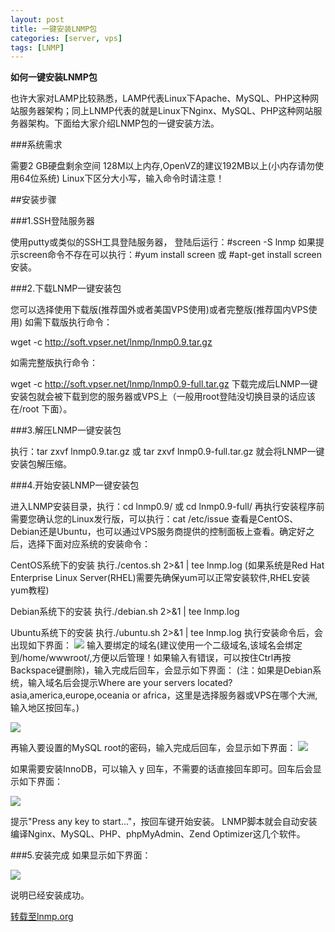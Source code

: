 ```yaml
---
layout: post
title: 一键安装LNMP包
categories: [server, vps]
tags: [LNMP]
---
```


**如何一键安装LNMP包**

也许大家对LAMP比较熟悉，LAMP代表Linux下Apache、MySQL、PHP这种网站服务器架构；同上LNMP代表的就是Linux下Nginx、MySQL、PHP这种网站服务器架构。下面给大家介绍LNMP包的一键安装方法。

###系统需求

需要2 GB硬盘剩余空间
128M以上内存,OpenVZ的建议192MB以上(小内存请勿使用64位系统)
Linux下区分大小写，输入命令时请注意！

##安装步骤

###1.SSH登陆服务器

使用putty或类似的SSH工具登陆服务器，
登陆后运行：#screen -S lnmp
如果提示screen命令不存在可以执行：#yum install screen 或 #apt-get install screen安装。

###2.下载LNMP一键安装包

您可以选择使用下载版(推荐国外或者美国VPS使用)或者完整版(推荐国内VPS使用)
如需下载版执行命令：

wget -c http://soft.vpser.net/lnmp/lnmp0.9.tar.gz

如需完整版执行命令：

wget -c http://soft.vpser.net/lnmp/lnmp0.9-full.tar.gz
下载完成后LNMP一键安装包就会被下载到您的服务器或VPS上（一般用root登陆没切换目录的话应该在/root 下面）。

###3.解压LNMP一键安装包

执行：tar zxvf lnmp0.9.tar.gz 或 tar zxvf lnmp0.9-full.tar.gz 就会将LNMP一键安装包解压缩。


###4.开始安装LNMP一键安装包

进入LNMP安装目录，执行：cd lnmp0.9/ 或 cd lnmp0.9-full/
再执行安装程序前需要您确认您的Linux发行版，可以执行：cat /etc/issue 查看是CentOS、Debian还是Ubuntu，也可以通过VPS服务商提供的控制面板上查看。确定好之后，选择下面对应系统的安装命令：

CentOS系统下的安装
执行./centos.sh 2>&1 | tee lnmp.log (如果系统是Red Hat Enterprise Linux Server(RHEL)需要先确保yum可以正常安装软件,RHEL安装yum教程)

Debian系统下的安装
执行./debian.sh 2>&1 | tee lnmp.log

Ubuntu系统下的安装
执行./ubuntu.sh 2>&1 | tee lnmp.log
执行安装命令后，会出现如下界面： 
![](http://lnmp.org/images/screenshots/lnmp-install-input-domain.jpg)
输入要绑定的域名(建议使用一个二级域名,该域名会绑定到/home/wwwroot/,方便以后管理！如果输入有错误，可以按住Ctrl再按Backspace键删除)，输入完成后回车，会显示如下界面：
(注：如果是Debian系统，输入域名后会提示Where are your servers located? asia,america,europe,oceania or africa，这里是选择服务器或VPS在哪个大洲,输入地区按回车。)

![](http://lnmp.org/images/screenshots/lnmp-install-input-mysql-root-password.jpg)

再输入要设置的MySQL root的密码，输入完成后回车，会显示如下界面： 
![](http://lnmp.org/images/screenshots/lnmp-install-input-mysql-innodb.jpg)

如果需要安装InnoDB，可以输入 y 回车，不需要的话直接回车即可。回车后会显示如下界面：

![](http://lnmp.org/images/screenshots/lnmp-install-press.jpg)

提示"Press any key to start..."，按回车键开始安装。
LNMP脚本就会自动安装编译Nginx、MySQL、PHP、phpMyAdmin、Zend Optimizer这几个软件。

###5.安装完成
如果显示如下界面：

![](http://lnmp.org/images/screenshots/lnmp-install-success.jpg)

说明已经安装成功。

[转载至lnmp.org](http://lnmp.org/install.html)
